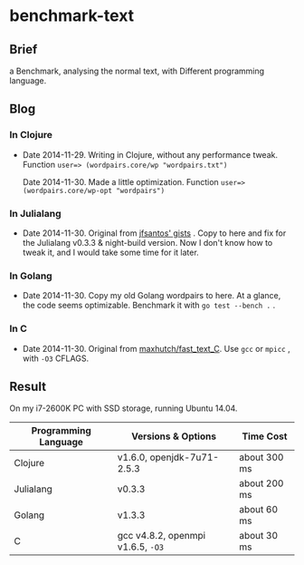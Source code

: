# benchmark-text

## Brief
a Benchmark, analysing the normal text, 
with Different programming language.

## Blog

### In Clojure
- Date 2014-11-29. Writing in Clojure, without any performance tweak. Function `user=> (wordpairs.core/wp "wordpairs.txt")`

    Date 2014-11-30. Made a little optimization. Function `user=> (wordpairs.core/wp-opt "wordpairs")`

### In Julialang
- Date 2014-11-30. Original from [jfsantos' gists](https://gist.github.com/jfsantos/8412953) . Copy to here and fix for the Julialang v0.3.3 & night-build version. Now I don't know how to tweak it, and I would take some time for it later.

### In Golang
- Date 2014-11-30. Copy my old Golang wordpairs to here. At a glance, the code seems optimizable. Benchmark it with `go test --bench .` .

### In C
- Date 2014-11-30. Original from [maxhutch/fast_text_C](https://github.com/maxhutch/fast_text_C). Use `gcc` or `mpicc` , with `-O3` CFLAGS.

## Result
On my i7-2600K PC with SSD storage, running Ubuntu 14.04.

|Programming Language | Versions & Options | Time Cost |
| ------- | ------- | ------- |
|Clojure| v1.6.0, openjdk-7u71-2.5.3 |about 300 ms |
|Julialang| v0.3.3 |about 200 ms |
|Golang | v1.3.3 |about 60 ms |
|C | gcc v4.8.2, openmpi v1.6.5, `-O3` | about 30 ms |
